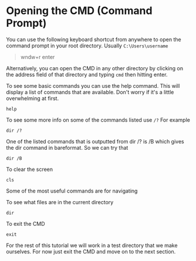 # Opening the CMD (Command Prompt)

You can use the following keyboard shortcut from anywhere to open the command prompt in your root directory. Usually `C:\Users\username`

> wndw+r
> enter

Alternatively, you can open the CMD in any other directory by clicking on the address field of that directory and typing `cmd` then hitting enter.

To see some basic commands you can use the help command. This will display a list of commands that are available. Don't worry if it's a little overwhelming at first.

```console
help
```

To see some more info on some of the commands listed use `/?` 
For example

```console
dir /?
```

One of the listed commands that is outputted from dir /? is /B which gives the dir command in bareformat. So we can try that

```console
dir /B
```

To clear the screen 

```console
cls
```

Some of the most useful commands are for navigating

To see what files are in the current directory 

```console
dir
```

To exit the CMD
```console
exit
```

For the rest of this tutorial we will work in a test directory that we make ourselves. For now just exit the CMD and move on to the next section. 

